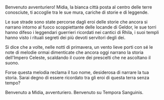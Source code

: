Benvenuto avventuriero!
Midia, la bianca città posta al centro delle terre conosciute, ti accoglie tra le sue mura, cariche di storie e di leggende.

Le sue strade sono state percorse dagli eroi delle storie che ancora si narrano intorno al fuoco scoppiettante delle locande di Geldor, le sue torri hanno difeso i leggendari guerrieri ricordati nei cantici di Rhila, i suoi templi hanno visto i rituali segreti dei più devoti servitori degli dei.

Si dice che a volte, nelle notti di primavera, un vento lieve porti con sé le note di melodie ormai dimenticate che ancora oggi narrano la storia dell'Impero Celeste, scaldando il cuore dei prescelti che ne ascoltano il suono.

Forse questa melodia reclama il tuo nome, desiderosa di narrare la tua storia. Sarai degno di essere ricordato tra gli eroi di questa terra senza tempo?

Benvenuto a Midia, avventuriero. Benvenuto su Tempora Sanguinis.